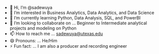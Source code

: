 - 👋 Hi, I’m @sadewuya
- 👀 I’m interested in Business Analytics, Data Analytics, and Data Science 
- 🌱 I’m currently learning Python, Data Analysis, SQL, and PowerBI 
- 💞️ I’m looking to collaborate on ... Beginner to Intermediate analytical projects and modeling on Python 
- 📫 How to reach me ... sadewuya@utexas.edu 
- 😄 Pronouns: ... He/Him 
- ⚡ Fun fact: ... I am also a producer and recording engineer 

<!---
sadewuya/sadewuya is a ✨ special ✨ repository because its `README.md` (this file) appears on your GitHub profile.
You can click the Preview link to take a look at your changes.
--->
